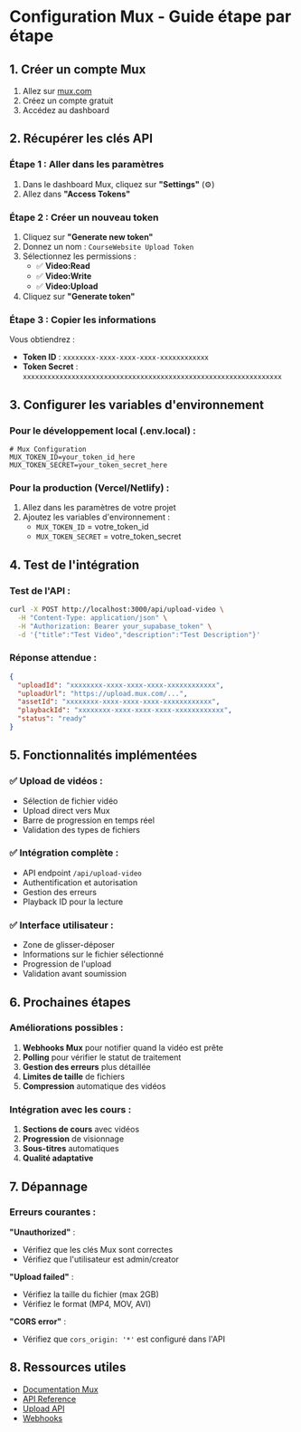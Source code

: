 # Configuration Mux - Guide étape par étape

## 1. Créer un compte Mux

1. Allez sur [mux.com](https://mux.com)
2. Créez un compte gratuit
3. Accédez au dashboard

## 2. Récupérer les clés API

### Étape 1 : Aller dans les paramètres
1. Dans le dashboard Mux, cliquez sur **"Settings"** (⚙️)
2. Allez dans **"Access Tokens"**

### Étape 2 : Créer un nouveau token
1. Cliquez sur **"Generate new token"**
2. Donnez un nom : `CourseWebsite Upload Token`
3. Sélectionnez les permissions :
   - ✅ **Video:Read**
   - ✅ **Video:Write**
   - ✅ **Video:Upload**
4. Cliquez sur **"Generate token"**

### Étape 3 : Copier les informations
Vous obtiendrez :
- **Token ID** : `xxxxxxxx-xxxx-xxxx-xxxx-xxxxxxxxxxxx`
- **Token Secret** : `xxxxxxxxxxxxxxxxxxxxxxxxxxxxxxxxxxxxxxxxxxxxxxxxxxxxxxxxxxxxxxxx`

## 3. Configurer les variables d'environnement

### Pour le développement local (.env.local) :
```env
# Mux Configuration
MUX_TOKEN_ID=your_token_id_here
MUX_TOKEN_SECRET=your_token_secret_here
```

### Pour la production (Vercel/Netlify) :
1. Allez dans les paramètres de votre projet
2. Ajoutez les variables d'environnement :
   - `MUX_TOKEN_ID` = votre_token_id
   - `MUX_TOKEN_SECRET` = votre_token_secret

## 4. Test de l'intégration

### Test de l'API :
```bash
curl -X POST http://localhost:3000/api/upload-video \
  -H "Content-Type: application/json" \
  -H "Authorization: Bearer your_supabase_token" \
  -d '{"title":"Test Video","description":"Test Description"}'
```

### Réponse attendue :
```json
{
  "uploadId": "xxxxxxxx-xxxx-xxxx-xxxx-xxxxxxxxxxxx",
  "uploadUrl": "https://upload.mux.com/...",
  "assetId": "xxxxxxxx-xxxx-xxxx-xxxx-xxxxxxxxxxxx",
  "playbackId": "xxxxxxxx-xxxx-xxxx-xxxx-xxxxxxxxxxxx",
  "status": "ready"
}
```

## 5. Fonctionnalités implémentées

### ✅ Upload de vidéos :
- Sélection de fichier vidéo
- Upload direct vers Mux
- Barre de progression en temps réel
- Validation des types de fichiers

### ✅ Intégration complète :
- API endpoint `/api/upload-video`
- Authentification et autorisation
- Gestion des erreurs
- Playback ID pour la lecture

### ✅ Interface utilisateur :
- Zone de glisser-déposer
- Informations sur le fichier sélectionné
- Progression de l'upload
- Validation avant soumission

## 6. Prochaines étapes

### Améliorations possibles :
1. **Webhooks Mux** pour notifier quand la vidéo est prête
2. **Polling** pour vérifier le statut de traitement
3. **Gestion des erreurs** plus détaillée
4. **Limites de taille** de fichiers
5. **Compression** automatique des vidéos

### Intégration avec les cours :
1. **Sections de cours** avec vidéos
2. **Progression** de visionnage
3. **Sous-titres** automatiques
4. **Qualité adaptative**

## 7. Dépannage

### Erreurs courantes :

**"Unauthorized"** :
- Vérifiez que les clés Mux sont correctes
- Vérifiez que l'utilisateur est admin/creator

**"Upload failed"** :
- Vérifiez la taille du fichier (max 2GB)
- Vérifiez le format (MP4, MOV, AVI)

**"CORS error"** :
- Vérifiez que `cors_origin: '*'` est configuré dans l'API

## 8. Ressources utiles

- [Documentation Mux](https://docs.mux.com/)
- [API Reference](https://docs.mux.com/api-reference)
- [Upload API](https://docs.mux.com/api-reference/video#operation/create-direct-upload)
- [Webhooks](https://docs.mux.com/guides/webhooks) 